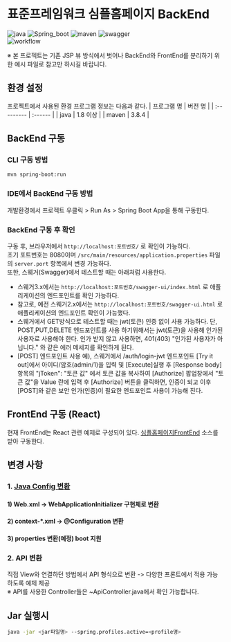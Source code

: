 # 표준프레임워크 심플홈페이지 BackEnd

![java](https://img.shields.io/badge/java-007396?style=for-the-badge&logo=JAVA&logoColor=white)
![Spring_boot](https://img.shields.io/badge/Spring_Boot-F2F4F9?style=for-the-badge&logo=spring-boot)
![maven](https://img.shields.io/badge/Maven-C71A36?style=for-the-badge&logo=apache-maven&logoColor=white)
![swagger](https://img.shields.io/badge/swagger-85EA2D?style=for-the-badge&logo=swagger&logoColor=black)  
![workflow](https://github.com/eGovFramework/egovframe-template-simple-backend/actions/workflows/maven.yml/badge.svg)

※ 본 프로젝트는 기존 JSP 뷰 방식에서 벗어나 BackEnd와 FrontEnd를 분리하기 위한 예시 파일로 참고만 하시길 바랍니다.

## 환경 설정

프로젝트에서 사용된 환경 프로그램 정보는 다음과 같다.
| 프로그램 명 | 버전 명 |
| :--------- | :------ |
| java | 1.8 이상 |
| maven | 3.8.4 |

## BackEnd 구동

### CLI 구동 방법

```bash
mvn spring-boot:run
```

### IDE에서 BackEnd 구동 방법

개발환경에서 프로젝트 우클릭 > Run As > Spring Boot App을 통해 구동한다.

### BackEnd 구동 후 확인

구동 후, 브라우저에서 `http://localhost:포트번호/` 로 확인이 가능하다.  
초기 포트번호는 8080이며 `/src/main/resources/application.properties` 파일의 `server.port` 항목에서 변경 가능하다.  
또한, 스웨거(Swagger)에서 테스트할 때는 아래처럼 사용한다.
- 스웨거3.x에서는 `http://localhost:포트번호/swagger-ui/index.html` 로 애플리케이션의 엔드포인트를 확인 가능하다.
- 참고로, 예전 스웨거2.x에서는 `http://localhost:포트번호/swagger-ui.html` 로 애플리케이션의 엔드포인트 확인이 가능했다.
- 스웨거에서 GET방식으로 테스트할 때는 jwt(토큰) 인증 없이 사용 가능하다.
  단, POST,PUT,DELETE 엔드포인트를 사용 하기위해서는 jwt(토큰)을 사용해 인가된 사용자로 사용해야 한다.
  인가 받지 않고 사용하면, 401(403) "인가된 사용자가 아닙니다." 와 같은 에러 메세지를 확인하게 된다.
- [POST] 엔드포인트 사용 예), 스웨거에서 /auth/login-jwt 엔드포인트 [Try it out]에서 아이디/암호(admin/1)을 입력 및 [Execute]실행 후
  [Response body] 항목의 "jToken": "토큰 값" 에서 토큰 값을 복사하여
  [Authorize] 팝업창에서 "토큰 값"을 Value 란에 입력 후 [Authorize] 버튼을 클릭하면, 인증이 되고
  이후 [POST]와 같은 보안 인가(인증)이 필요한 엔드포인트 사용이 가능해 진다.

## FrontEnd 구동 (React)

현재 FrontEnd는 React 관련 예제로 구성되어 있다.
[심플홈페이지FrontEnd](https://github.com/eGovFramework/egovframe-template-simple-react.git) 소스를 받아 구동한다.

## 변경 사항

### 1. [Java Config 변환](./Docs/java-config-convert.md)

#### 1) Web.xml -> WebApplicationInitializer 구현체로 변환

#### 2) context-\*.xml -> @Configuration 변환

#### 3) properties 변환(예정) boot 지원

### 2. API 변환

직접 View와 연결하던 방법에서 API 형식으로 변환 -> 다양한 프론트에서 적용 가능 하도록 예제 제공\
※ API를 사용한 Controller들은 ~ApiController.java에서 확인 가능합니다.

## Jar 실행시
```bash
java -jar <jar파일명> --spring.profiles.active=<profile명>
```